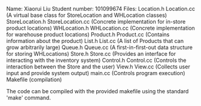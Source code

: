 Name: Xiaorui Liu
Student number: 101099674
Files:
    Location.h Location.cc (A virtual base class for StoreLocation and WHLocation classes)
    StoreLocation.h StoreLocation.cc (Concrete implementation for in-store product locations)
    WHLocation.h WHLocation.cc (Concrete implementation for warehouse product locations)
    Product.h Product.cc (Contains information about the product)
    List.h List.cc (A list of Products that can grow arbitrarily large)
    Queue.h Queue.cc (A first-in-first-out data structure for storing WHLocations)
    Store.h Store.cc (Provides an interface for interacting with the inventory system)
    Control.h Control.cc (Controls the interaction between the Store and the user)
    View.h View.cc (Collects user input and provide system output)
    main.cc (Controls program execution)
    Makefile (compilation)

The code can be compiled with the provided makefile using the standard 'make' command.
